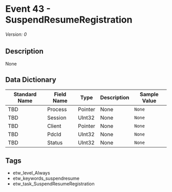 # Event 43 - SuspendResumeRegistration
###### Version: 0

## Description
None

## Data Dictionary
|Standard Name|Field Name|Type|Description|Sample Value|
|---|---|---|---|---|
|TBD|Process|Pointer|None|`None`|
|TBD|Session|UInt32|None|`None`|
|TBD|Client|Pointer|None|`None`|
|TBD|PdcId|UInt32|None|`None`|
|TBD|Status|UInt32|None|`None`|

## Tags
* etw_level_Always
* etw_keywords_suspendresume
* etw_task_SuspendResumeRegistration